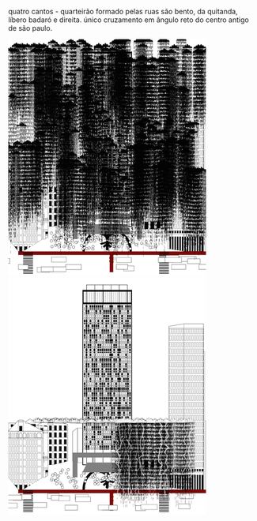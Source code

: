 quatro cantos - quarteirão formado pelas ruas são bento, da quitanda, líbero badaró e direita. único cruzamento em ângulo reto do centro antigo de são paulo.

![1](https://github.com/MonicaRizzolli/monicarizzolli.github.io/blob/master/assets/imagens/3%20copy.png?raw=true)   ![2](https://github.com/MonicaRizzolli/monicarizzolli.github.io/blob/master/assets/imagens/16%20copy.png?raw=true)

<script src="//cdnjs.cloudflare.com/ajax/libs/p5.js/0.5.8/p5.js"></script> <script src="sketch.js"></script>
